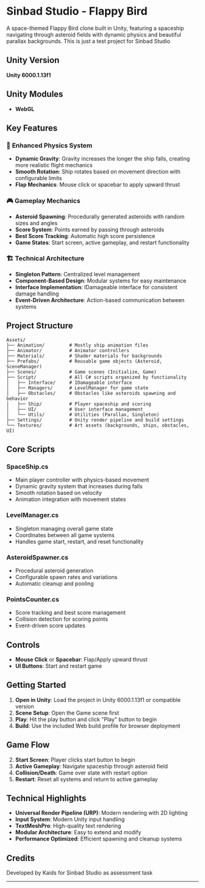 # Sinbad Studio - Flappy Bird

A space-themed Flappy Bird clone built in Unity, featuring a spaceship navigating through asteroid fields with dynamic physics and beautiful parallax backgrounds. This is just a test project for Sinbad Studio

## Unity Version

**Unity 6000.1.13f1**

## Unity Modules

- **WebGL**

## Key Features

### 🚀 **Enhanced Physics System**

- **Dynamic Gravity**: Gravity increases the longer the ship falls, creating more realistic flight mechanics
- **Smooth Rotation**: Ship rotates based on movement direction with configurable limits
- **Flap Mechanics**: Mouse click or spacebar to apply upward thrust

### 🎮 **Gameplay Mechanics**

- **Asteroid Spawning**: Procedurally generated asteroids with random sizes and angles
- **Score System**: Points earned by passing through asteroids
- **Best Score Tracking**: Automatic high score persistence
- **Game States**: Start screen, active gameplay, and restart functionality

### 🏗️ **Technical Architecture**

- **Singleton Pattern**: Centralized level management
- **Component-Based Design**: Modular systems for easy maintenance
- **Interface Implementation**: IDamageable interface for consistent damage handling
- **Event-Driven Architecture**: Action-based communication between systems

## Project Structure

```
Assets/
├── Animation/         # Mostly ship animation files
├── Animator/          # Animator controllers
├── Materials/         # Shader materials for backgrounds
├── Prefabs/           # Reusable game objects (Asteroid, SceneManager)
├── Scenes/            # Game scenes (Initialize, Game)
├── Script/            # All C# scripts organized by functionality
│   ├── Interface/     # IDamageable interface
│   ├── Managers/      # LevelManager for game state
│   ├── Obstacles/     # Obstacles like asteroids spawning and behavior
│   ├── Ship/          # Player spaceship and scoring
│   ├── UI/            # User interface management
│   └── Utils/         # Utilities (Parallax, Singleton)
├── Settings/          # Unity render pipeline and build settings
└── Textures/          # Art assets (backgrounds, ships, obstacles, UI)
```

## Core Scripts

### **SpaceShip.cs**

- Main player controller with physics-based movement
- Dynamic gravity system that increases during falls
- Smooth rotation based on velocity
- Animation integration with movement states

### **LevelManager.cs**

- Singleton managing overall game state
- Coordinates between all game systems
- Handles game start, restart, and reset functionality

### **AsteroidSpawner.cs**

- Procedural asteroid generation
- Configurable spawn rates and variations
- Automatic cleanup and pooling

### **PointsCounter.cs**

- Score tracking and best score management
- Collision detection for scoring points
- Event-driven score updates

## Controls

- **Mouse Click** or **Spacebar**: Flap/Apply upward thrust
- **UI Buttons**: Start and restart game

## Getting Started

1. **Open in Unity**: Load the project in Unity 6000.1.13f1 or compatible version
2. **Scene Setup**: Open the Game scene first
3. **Play**: Hit the play button and click "Play" button to begin
4. **Build**: Use the included Web build profile for browser deployment

## Game Flow

2. **Start Screen**: Player clicks start button to begin
3. **Active Gameplay**: Navigate spaceship through asteroid field
4. **Collision/Death**: Game over state with restart option
5. **Restart**: Reset all systems and return to active gameplay

## Technical Highlights

- **Universal Render Pipeline (URP)**: Modern rendering with 2D lighting
- **Input System**: Modern Unity input handling
- **TextMeshPro**: High-quality text rendering
- **Modular Architecture**: Easy to extend and modify
- **Performance Optimized**: Efficient spawning and cleanup systems

## Credits

Developed by Kaids for Sinbad Studio as assessment task

---
